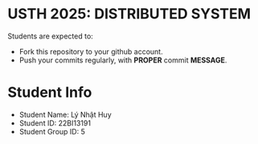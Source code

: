 USTH 2025: DISTRIBUTED SYSTEM
=====================================================

Students are expected to:
* Fork this repository to your github account.
* Push your commits regularly, with **PROPER** commit **MESSAGE**.


Student Info
=========================

* Student Name: Lý Nhật Huy
* Student ID: 22BI13191
* Student Group ID: 5
